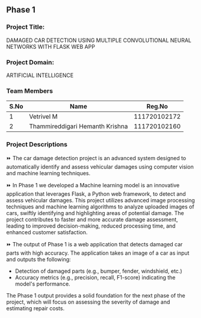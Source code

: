 ## Phase 1

### Project Title: 
DAMAGED CAR DETECTION USING MULTIPLE CONVOLUTIONAL NEURAL NETWORKS WITH FLASK WEB APP

### Project Domain: 
ARTIFICIAL INTELLIGENCE

### Team Members

| S.No | Name | Reg.No |
| --- | --- | --- |
| 1 | Vetrivel M | 111720102172 |
| 2 | Thammireddigari Hemanth Krishna | 111720102160 |

### Project Descriptions

⏩ The car damage detection project is an advanced system designed to automatically identify and assess vehicular damages using computer vision and machine learning techniques. <br>

⏩ In Phase 1 we developed a Machine learning model is an innovative application that leverages Flask, a Python web framework, to detect and assess vehicular damages. This project utilizes advanced image processing techniques and machine learning algorithms to analyze uploaded images of cars, swiftly identifying and highlighting areas of potential damage. The project contributes to faster and more accurate damage assessment, leading to improved decision-making, reduced processing time, and enhanced customer satisfaction. <br>

⏩ The output of Phase 1 is a web application that detects damaged car parts with high accuracy. The application takes an image of a car as input and outputs the following:

- Detection of damaged parts (e.g., bumper, fender, windshield, etc.)
- Accuracy metrics (e.g., precision, recall, F1-score) indicating the model's performance.

The Phase 1 output provides a solid foundation for the next phase of the project, which will focus on assessing the severity of damage and estimating repair costs.
